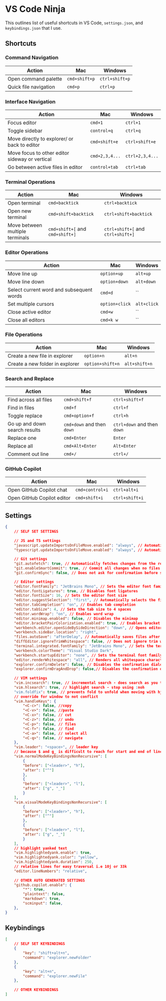 # VS Code Ninja

This outlines list of useful shortcuts in VS Code, `settings.json`, and `keybindings.json` that I use. 

## Shortcuts
### Command Navigation
| Action | Mac | Windows |
|--------|-----|---------|
| Open command palette | `cmd+shift+p` | `ctrl+shift+p` |
| Quick file navigation | `cmd+p` | `ctrl+p` |

### Interface Navigation
| Action | Mac | Windows |
|--------|-----|---------|
| Focus editor | `cmd+1` | `ctrl+1` |
| Toggle sidebar | `control+q` | `ctrl+q` |
| Move directly to explorer/ or back to editor | `cmd+shift+e` | `ctrl+shift+e` |
| Move focus to other editor sideway or vertical | `cmd+2,3,4...` | `ctrl+2,3,4...` |
| Go between active files in editor | `control+tab` | `ctrl+tab` |

### Terminal Operations
| Action | Mac | Windows |
|--------|-----|---------|
| Open terminal | `cmd+backtick` | `ctrl+backtick` |
| Open new terminal | `cmd+shift+backtick` | `ctrl+shift+backtick` |
| Move between multiple terminals | `cmd+shift+[` and `cmd+shift+]` | `ctrl+shift+[` and `ctrl+shift+]` |
### Editor Operations
| Action | Mac | Windows |
|--------|-----|---------|
| Move line up | `option+up` | `alt+up` |
| Move line down | `option+down` | `alt+down` |
| Select current word and subsequent words | `cmd+d` | `` |
| Set multiple cursors | `option+click` | `alt+click` |
| Close active editor | `cmd+w` | `` |
| Close all editors | `cmd+k w` | `` |

### File Operations
| Action | Mac | Windows |
|--------|-----|---------|
| Create a new file in explorer | `option+n` | `alt+n` |
| Create a new folder in explorer | `option+shift+n` | `alt+shift+n` |

### Search and Replace
| Action | Mac | Windows |
|--------|-----|---------|
| Find across all files | `cmd+shift+f` | `ctrl+shift+f` |
| Find in files | `cmd+f` | `ctrl+f` |
| Toggle replace | `cmd+option+f` | `ctrl+h` |
| Go up and down search results | `cmd+down` and then `down` |`ctrl+down` and then `down`|
| Replace one | `cmd+Enter` | `Enter` |
| Replace all | `cmd+Alt+Enter` | `Alt+Enter` |
| Comment out line | `cmd+/` | `ctrl+/` |

### GitHub Copilot
| Action | Mac | Windows |
|--------|-----|---------|
| Open GitHub Copilot chat | `cmd+control+i` | `ctrl+alt+i` |
| Open GitHub Copilot editor | `cmd+shift+i` | `ctrl+shift+i` |

## Settings
```json
{
	// SELF SET SETTINGS
	
	// JS and TS settings
	"javascript.updateImportsOnFileMove.enabled": "always", // Automatically updates imports when JavaScript files are moved
	"typescript.updateImportsOnFileMove.enabled": "always", // Automatically updates imports when TypeScript files are moved
	
	// Git settings
	"git.autofetch": true, // Automatically fetches changes from the remote repository
	"git.enableSmartCommit": true, // Commit all changes when no files are added/staged for commit
	"git.confirmSync": false, // Does not ask for confirmation before syncing changes

	// Editor settings
	"editor.fontFamily": "JetBrains Mono", // Sets the editor font family
	"editor.fontLigatures": true, // Disables font ligatures
	"editor.fontSize": 16, // Sets the editor font size
	"editor.suggestSelection": "first", // Automatically selects the first suggestion when pressing Tab
	"editor.tabCompletion": "on", // Enables tab completion
	"editor.tabSize": 4, // Sets the tab size to 4 spaces
	"editor.wordWrap": "on", // Enables word wrap
	"editor.minimap.enabled": false, // Disables the minimap
	"editor.bracketPairColorization.enabled": true, // Enables bracket pair colorization
	"workbench.editor.openSideBySideDirection": "down", // Opens editors side by side in a downward direction
	"workbench.sideBar.location": "right",
	"files.autoSave": "afterDelay", // Automatically saves files after a delay
	"diffEditor.ignoreTrimWhitespace": false, // Does not ignore trim whitespace in the diff editor
	"terminal.integrated.fontFamily": "JetBrains Mono", // Sets the terminal font family
	"workbench.colorTheme": "Visual Studio Dark",
	"workbench.startupEditor": "none", // Sets the terminal font family
	"editor.renderWhitespace": "all", // Renders all whitespace characters in the editor with dots and dashes
	"explorer.confirmDelete": false, // Disables the confirmation dialog when deleting files
	"explorer.confirmDragAndDrop": false,// Disables the confirmation dialog when deleting files 
	
	// VIM settings
	"vim.incsearch": true, // incremental search - does search as you type
	"vim.hlsearch": true, // highlight search - stop using :noh
	"vim.foldfix": true, // prevents fold to unfold when moving with hjkl
	// override for window to not conflict
	"vim.handleKeys": {
		"<C-c>": false, //copy
		"<C-v>": false, //paste
		"<C-x>": false, // cut
		"<C-z>": false, // undo
		"<C-p>": false, // files
		"<C-f>": false, // find
		"<C-a>": false, // select all
		"<C-q>": false, // navigate
	},
	"vim.leader": "<space>", // leader key
	// because $ and g_ is difficult to reach for start and end of line
	"vim.normalModeKeyBindingsNonRecursive": [
		{
		"before": ["<leader>", "h"],
		"after": ["^"]
		},
		{
		"before": ["<leader>", "l"],
		"after": ["g", "_"]
		}
	],
	"vim.visualModeKeyBindingsNonRecursive": [
		{
		"before": ["<leader>", "h"],
		"after": ["^"]
		},
		{
		"before": ["<leader>", "l"],
		"after": ["g", "_"]
		}
	],
	// highlight yanked text
	"vim.highlightedyank.enable": true,
	"vim.highlightedyank.color": "yellow",
	"vim.highlightedyank.duration": 250,
	// relative lines for easy traversal i.e 10j or 33k
	"editor.lineNumbers": "relative",
	
	// OTHER AUTO GENERATED SETTINGS
	"github.copilot.enable": {
		"*": true,
		"plaintext": false,
		"markdown": true,
		"scminput": false,
	},
}
```

## Keybindings
```json
[
    // SELF SET KEYBINDINGS
    {
        "key": "shift+alt+n",
        "command": "explorer.newFolder"
    },
    {
        "key": "alt+n",
        "command": "explorer.newFile"
    },
    
    // OTHER KEYBINDINGS 
]